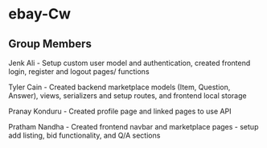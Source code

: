 # ebay-Cw
## Group Members
Jenk Ali - Setup custom user model and authentication, created frontend login, register and logout pages/ functions

Tyler Cain - Created backend marketplace models (Item, Question, Answer), views, serializers and setup routes, and frontend local storage

Pranay Konduru - Created profile page and linked pages to use API

Pratham Nandha - Created frontend navbar and marketplace pages - setup add listing, bid functionality, and Q/A sections 


